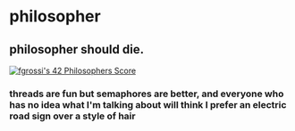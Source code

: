 # philosopher
## philosopher should die.
[![fgrossi's 42 Philosophers Score](https://badge42.vercel.app/api/v2/cl2p9nrdq006809kxlac8prrc/project/2552092)](https://github.com/JaeSeoKim/badge42)
### threads are fun but semaphores are better, and everyone who has no idea what I'm talking about will think I prefer an electric road sign over a style of hair

